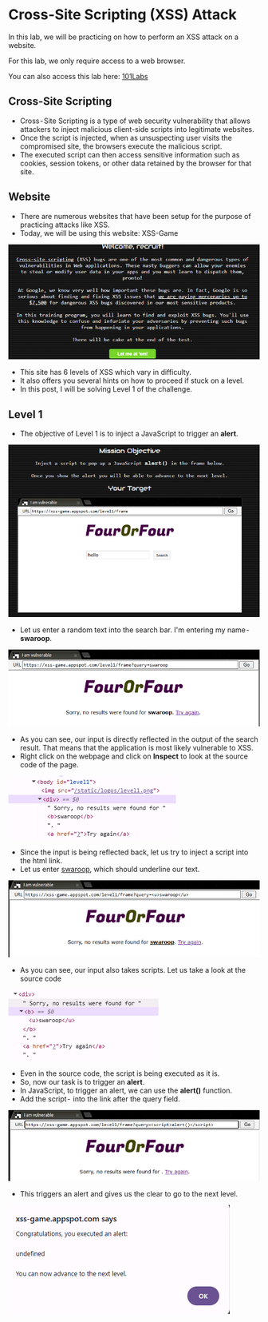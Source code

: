# Cross-Site Scripting (XSS) Attack

In this lab, we will be practicing on how to perform an XSS attack on a website.

For this lab, we only require access to a web browser.

You can also access this lab here: <a href="https://www.101labs.net/comptia-security/lab-5-conducting-a-cross-site-scripting-xxs-attack">101Labs</a>

## Cross-Site Scripting
* Cross - Site Scripting is a type of web security vulnerability that allows attackers to inject malicious client-side scripts into legitimate websites.
* Once the script is injected, when as unsuspecting user visits the compromised site, the browsers execute the malicious script.
* The executed script can then access sensitive information such as cookies, session tokens, or other data retained by the browser for that site.

## Website
* There are numerous websites that have been setup for the purpose of practicing attacks like XSS.
* Today, we will be using this website: XSS-Game

<img src="Assets/101-35.png">

* This site has 6 levels of XSS which vary in difficulty.
* It also offers you several hints on how to proceed if stuck on a level.
* In this post, I will be solving Level 1 of the challenge.

## Level 1
* The objective of Level 1 is to inject a JavaScript to trigger an **alert**.

<img src="Assets/101-36.png">

* Let us enter a random text into the search bar. I'm entering my name - **swaroop**.

<img src="Assets/101-37.png">

* As you can see, our input is directly reflected in the output of the search result. That means that the application is most likely vulnerable to XSS.
* Right click on the webpage and click on **Inspect** to look at the source code of the page.

<img src="Assets/101-38.png">

* Since the input is being reflected back, let us try to inject a script into the html link.
* Let us enter <u>swaroop</u>, which should underline our text.

<img src="Assets/101-39.png">

* As you can see, our input also takes scripts. Let us take a look at the source code

<img src="Assets/101-40.png">

* Even in the source code, the script is being executed as it is.
* So, now our task is to trigger an **alert**.
* In JavaScript, to trigger an alert, we can use the **alert()** function.
* Add the script - **<script> alert() </script>** into the link after the query field.

<img src="Assets/101-41.png">

* This triggers an alert and gives us the clear to go to the next level.

<img src="Assets/101-42.png">
